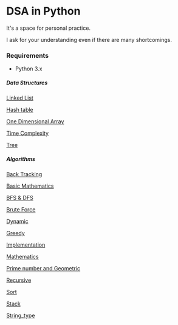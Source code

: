 # DSA in Python

It's a space for personal practice. 

I ask for your understanding even if there are many shortcomings.



### Requirements

* Python 3.x

  

##### Data Structures

[Linked List](data_structure/linked_list.py)

[Hash table](data_structure/hash_table.py)

[One Dimensional Array](data_structure/one_dimensional_array.py)

[Time Complexity](data_structure/time_complexity.py)

[Tree](data_structure/tree.py)



##### Algorithms

[Back Tracking](algorithm/back_tracking.py)

[Basic Mathematics](algorithm/basic_mathematics.py)

[BFS & DFS](algorithm/bfs_dfs.py)

[Brute Force](algorithm/brute_force.py)

[Dynamic](algorithm/dynamic.py)

[Greedy](algorithm/greedy.py)

[Implementation](algorithm/implementation.py)

[Mathematics](algorithm/mathematics.py)

[Prime number and Geometric](algorithm/prime_number_geometric.py)

[Recursive](algorithm/recursive.py)

[Sort](algorithm/sort.py)

[Stack](algorithm/stack.py)

[String_type](algorithm/string_type.py)